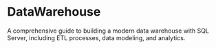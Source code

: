 # DataWarehouse
A comprehensive guide to building a modern data warehouse with SQL Server, including ETL processes, data modeling, and analytics.
